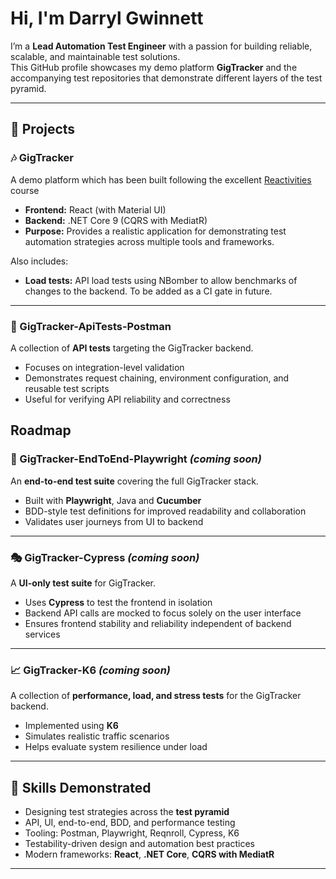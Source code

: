 # Hi, I'm Darryl Gwinnett

I’m a **Lead Automation Test Engineer** with a passion for building reliable, scalable, and maintainable test solutions.  
This GitHub profile showcases my demo platform **GigTracker** and the accompanying test repositories that demonstrate different layers of the test pyramid.

---

## 🚀 Projects

### 🎶 GigTracker
A demo platform which has been built following the excellent [Reactivities](https://www.udemy.com/course/complete-guide-to-building-an-app-with-net-core-and-react) course
- **Frontend:** React (with Material UI)  
- **Backend:** .NET Core 9 (CQRS with MediatR)
- **Purpose:** Provides a realistic application for demonstrating test automation strategies across multiple tools and frameworks.

Also includes:
- **Load tests:** API load tests using NBomber to allow benchmarks of changes to the backend. To be added as a CI gate in future.
---

### 🧪 GigTracker-ApiTests-Postman
A collection of **API tests** targeting the GigTracker backend.  
- Focuses on integration-level validation  
- Demonstrates request chaining, environment configuration, and reusable test scripts  
- Useful for verifying API reliability and correctness  


## Roadmap

### 🔄 GigTracker-EndToEnd-Playwright *(coming soon)*
An **end-to-end test suite** covering the full GigTracker stack.  
- Built with **Playwright**, Java and **Cucumber**  
- BDD-style test definitions for improved readability and collaboration  
- Validates user journeys from UI to backend  

---

### 🎭 GigTracker-Cypress *(coming soon)*
A **UI-only test suite** for GigTracker.  
- Uses **Cypress** to test the frontend in isolation  
- Backend API calls are mocked to focus solely on the user interface  
- Ensures frontend stability and reliability independent of backend services  

---

### 📈 GigTracker-K6 *(coming soon)*
A collection of **performance, load, and stress tests** for the GigTracker backend.  
- Implemented using **K6**  
- Simulates realistic traffic scenarios  
- Helps evaluate system resilience under load

---

## 🧰 Skills Demonstrated
- Designing test strategies across the **test pyramid**  
- API, UI, end-to-end, BDD, and performance testing  
- Tooling: Postman, Playwright, Reqnroll, Cypress, K6  
- Testability-driven design and automation best practices  
- Modern frameworks: **React**, **.NET Core**, **CQRS with MediatR**  

---
